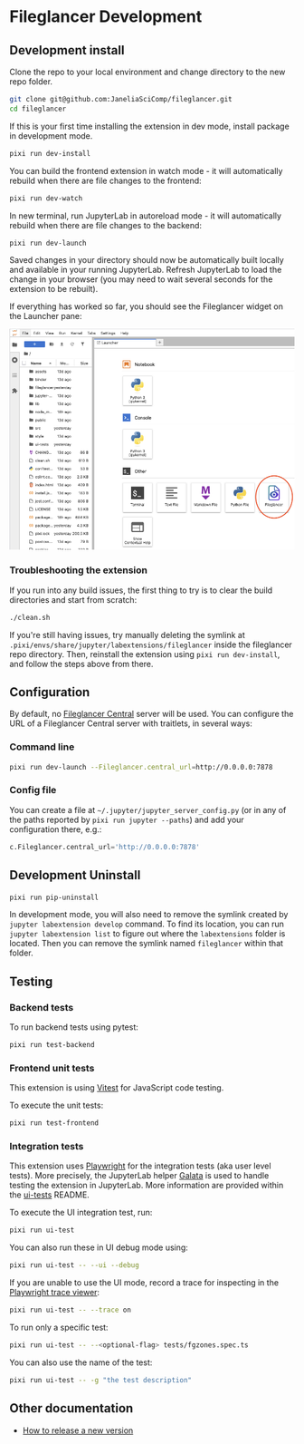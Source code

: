 # Fileglancer Development

## Development install

Clone the repo to your local environment and change directory to the new repo folder.

```bash
git clone git@github.com:JaneliaSciComp/fileglancer.git
cd fileglancer
```

If this is your first time installing the extension in dev mode, install package in development mode.

```bash
pixi run dev-install
```

You can build the frontend extension in watch mode - it will automatically rebuild when there are file changes to the frontend:

```bash
pixi run dev-watch
```

In new terminal, run JupyterLab in autoreload mode - it will automatically rebuild when there are file changes to the backend:

```bash
pixi run dev-launch
```

Saved changes in your directory should now be automatically built locally and available in your running JupyterLab. Refresh JupyterLab to load the change in your browser (you may need to wait several seconds for the extension to be rebuilt).

If everything has worked so far, you should see the Fileglancer widget on the Launcher pane:

![Screenshot of the JupyterLab Launcher panel. In the bottom section, titled "Other", the square tile with the title "Fileglancer" is circled](../assets/img/launcher.png)

### Troubleshooting the extension

If you run into any build issues, the first thing to try is to clear the build directories and start from scratch:

```bash
./clean.sh
```

If you're still having issues, try manually deleting the symlink at `.pixi/envs/share/jupyter/labextensions/fileglancer` inside the fileglancer repo directory. Then, reinstall the extension using `pixi run dev-install`, and follow the steps above from there.

## Configuration

By default, no [Fileglancer Central](https://github.com/JaneliaSciComp/fileglancer-central) server will be used.
You can configure the URL of a Fileglancer Central server with traitlets, in several ways:

### Command line

```bash
pixi run dev-launch --Fileglancer.central_url=http://0.0.0.0:7878
```

### Config file

You can create a file at `~/.jupyter/jupyter_server_config.py` (or in any of the paths reported by `pixi run jupyter --paths`) and add your configuration there, e.g.:

```python
c.Fileglancer.central_url='http://0.0.0.0:7878'
```

## Development Uninstall

```bash
pixi run pip-uninstall
```

In development mode, you will also need to remove the symlink created by `jupyter labextension develop`
command. To find its location, you can run `jupyter labextension list` to figure out where the `labextensions`
folder is located. Then you can remove the symlink named `fileglancer` within that folder.

## Testing

### Backend tests

To run backend tests using pytest:

```bash
pixi run test-backend
```

### Frontend unit tests

This extension is using [Vitest](https://vitest.dev/) for JavaScript code testing.

To execute the unit tests:

```bash
pixi run test-frontend
```

### Integration tests

This extension uses [Playwright](https://playwright.dev/docs/intro) for the integration tests (aka user level tests).
More precisely, the JupyterLab helper [Galata](https://github.com/jupyterlab/jupyterlab/tree/master/galata) is used to handle testing the extension in JupyterLab.
More information are provided within the [ui-tests](../ui-tests/README.md) README.

To execute the UI integration test, run:

```bash
pixi run ui-test
```

You can also run these in UI debug mode using:

```bash
pixi run ui-test -- --ui --debug
```

If you are unable to use the UI mode, record a trace for inspecting in the [Playwright trace viewer](https://trace.playwright.dev):

```bash
pixi run ui-test -- --trace on
```

To run only a specific test:

```bash
pixi run ui-test -- --<optional-flag> tests/fgzones.spec.ts
```

You can also use the name of the test:

```bash
pixi run ui-test -- -g "the test description"
```

## Other documentation

- [How to release a new version](Release.md)
